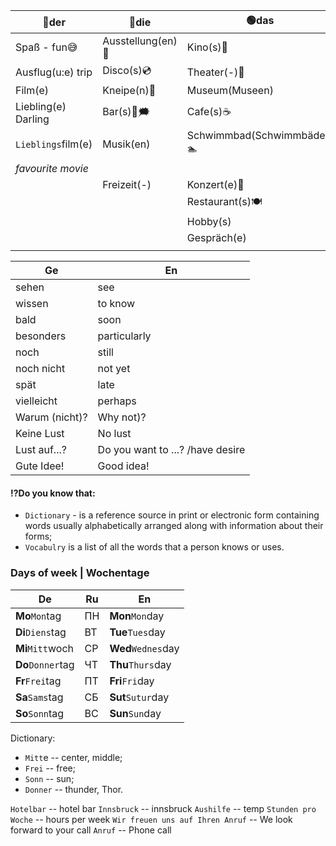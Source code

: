 | 🔵der                 | 🔴die               | 🟢das                            |
|---------------------|-------------------|--------------------------------|
| Spaß - fun😅        | Ausstellung(en)🐘 | Kino(s)🎥                      |
| Ausflug(u:e) trip   | Disco(s)💿        | Theater(-)🎑                   |
| Film(e)             | Kneipe(n)🍻       | Museum(Museen)                 |
| Liebling(e) Darling | Bar(s)🍻🗯        | Cafe(s)☕️                      |
| `Lieblings`film(e)  | Musik(en)         | Schwimmbad(Schwimmbäder) 🏊‍ ️ |
| _favourite movie_   |                   |                                |
|                     | Freizeit(-)       | Konzert(e)🎊                   |
|                     |                   | Restaurant(s)🍽                |
|                     |                   | Hobby(s)                       |
|                     |                   | Gespräch(e)                    |
|                     |                   |                                |


| Ge             | En                                |
|----------------|-----------------------------------|
| sehen          | see                               |
| wissen         | to know                           |
| bald           | soon                              |
| besonders      | particularly                      |
| noch           | still                             |
| noch nicht     | not yet                           |
| spät           | late                              |
| vielleicht     | perhaps                           |
| Warum (nicht)? | Why not)?                         |
| Keine Lust     | No lust                           |
| Lust auf...?   | Do you want to ...? /have desire  | 
| Gute Idee!     | Good idea!                        |


#### ⁉️Do you know that:
- `Dictionary` - is a reference source in print or electronic form containing words usually alphabetically arranged along with information about their forms;
- `Vocabulry` is a list of all the words that a person knows or uses.

### Days of week  | Wochentage

| De                | Ru  | En                   |
|-------------------|-----|----------------------|
| **Mo**`Mon`tag    | ПН  | **Mon**`Mon`day      |
| **Di**`Diens`tag  | ВТ  | **Tue**`Tues`day     |
| **Mi**`Mitt`woch  | СР  | **Wed**`Wednes`day   |
| **Do**`Donner`tag | ЧТ  | **Thu**`Thurs`day    |
| **Fr**`Frei`tag   | ПТ  | **Fri**`Fri`day      |
| **Sa**`Sams`tag   | СБ  | **Sut**`Sutur`day    |
| **So**`Sonn`tag   | ВС  | **Sun**`Sun`day      |

Dictionary:
- `Mitt`e -- center, middle;
- `Frei` -- free;
- `Sonn` -- sun;
- `Donner` -- thunder, Thor.


`Hotelbar` -- hotel bar
`Innsbruck` -- innsbruck
`Aushilfe` -- temp
`Stunden pro Woche` -- hours per week
`Wir freuen uns auf Ihren Anruf` -- We look forward to your call
`Anruf` -- Phone call